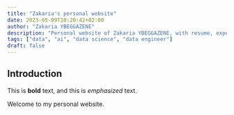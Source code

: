 ```yaml
---
title: "Zakaria's personal website"
date: 2023-05-09T20:20:42+02:00
author: "Zakaria YBEGGAZENE"
description: "Personal website of Zakaria YBEGGAZENE, with resume, experiences, projects, blog posts and papers"
tags: ["data", "ai", "data science", "data engineer"]
draft: false
---
```


## Introduction

This is **bold** text, and this is *emphasized* text.

Welcome to my personal website.

